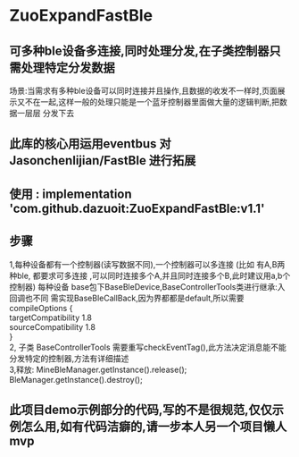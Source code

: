 # ZuoExpandFastBle
## 可多种ble设备多连接,同时处理分发,在子类控制器只需处理特定分发数据

场景:当需求有多种ble设备可以同时连接并且操作,且数据的收发不一样时,页面展示又不在一起,这样一般的处理只能是一个蓝牙控制器里面做大量的逻辑判断,把数据一层层
分发下去

## 此库的核心用运用eventbus 对Jasonchenlijian/FastBle 进行拓展  

## 使用 : implementation 'com.github.dazuoit:ZuoExpandFastBle:v1.1'

## 步骤
1,每种设备都有一个控制器(读写数据不同),一个控制器可以多连接 (比如 有A,B两种ble, 都要求可多连接 ,可以同时连接多个A,并且同时连接多个B,此时建议用a,b个控制器)
  每种设备 base包下BaseBleDevice,BaseControllerTools类进行继承:入回调也不同 需实现BaseBleCallBack,因为界都都是default,所以需要  
  compileOptions {  
        targetCompatibility 1.8  
        sourceCompatibility 1.8  
    }  
 2, 子类 BaseControllerTools 需要重写checkEventTag(),此方法决定消息能不能分发特定的控制器,方法有详细描述  
 3,释放: MineBleManager.getInstance().release(); BleManager.getInstance().destroy();  
 
 ## 此项目demo示例部分的代码,写的不是很规范,仅仅示例怎么用,如有代码洁癖的,请一步本人另一个项目懒人mvp




	
